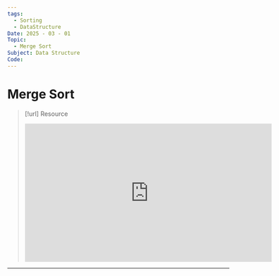 ```yaml
---
tags:
  - Sorting
  - DataStructure
Date: 2025 - 03 - 01
Topic:
  - Merge Sort
Subject: Data Structure
Code:
---
```

# Merge Sort

> [!url] Resource
> <iframe width="560" height="315" src="https://www.youtube.com/embed/ogjf7ORKfd8?si=HK5FA2tmqJPPIYVH" title="YouTube video player" frameborder="0" allow="accelerometer; autoplay; clipboard-write; encrypted-media; gyroscope; picture-in-picture; web-share" referrerpolicy="strict-origin-when-cross-origin" allowfullscreen></iframe>

---
![]()